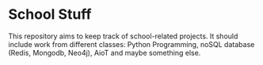 # School Stuff
This repository aims to keep track of school-related projects. 
It should include work from different classes: 
Python Programming, noSQL database (Redis, Mongodb, Neo4j), AioT and maybe something else.
